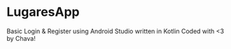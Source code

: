 # LugaresApp
Basic Login &amp; Register using Android Studio
written in Kotlin
Coded with <3 by Chava!
